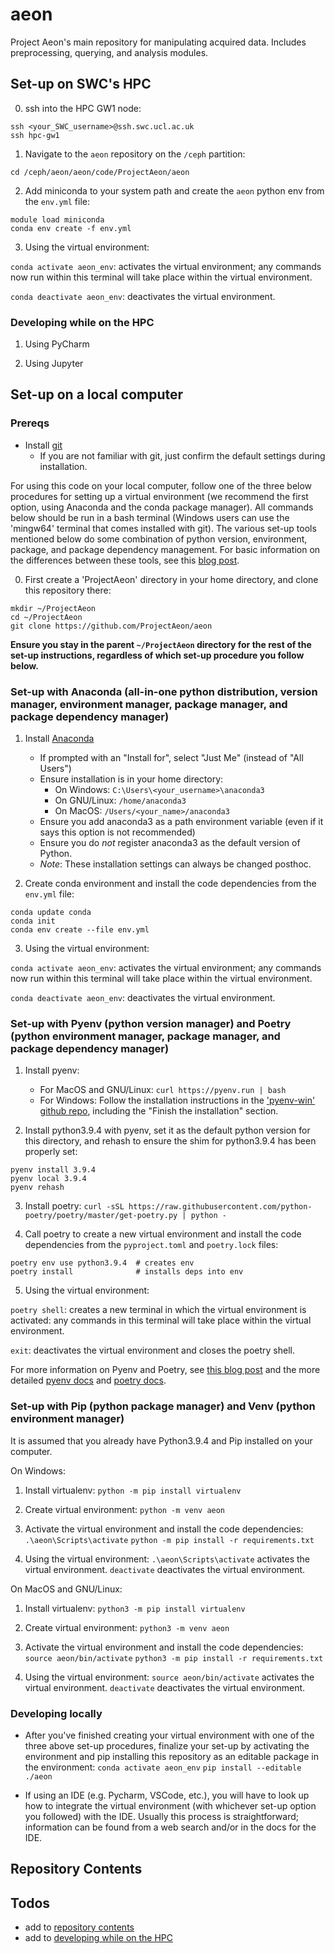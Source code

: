 # aeon

Project Aeon's main repository for manipulating acquired data. Includes preprocessing, querying, and analysis modules.

## Set-up on SWC's HPC

0) ssh into the HPC GW1 node:

```
ssh <your_SWC_username>@ssh.swc.ucl.ac.uk
ssh hpc-gw1
```

1) Navigate to the `aeon` repository on the `/ceph` partition:

`cd /ceph/aeon/aeon/code/ProjectAeon/aeon`

2) Add miniconda to your system path and create the `aeon` python env from the `env.yml` file:

```
module load miniconda
conda env create -f env.yml
```

3) Using the virtual environment:

`conda activate aeon_env`: activates the virtual environment; any commands now run within this terminal will take place within the virtual environment.

`conda deactivate aeon_env`: deactivates the virtual environment.

### Developing while on the HPC

1) Using PyCharm

2) Using Jupyter


## Set-up on a local computer

### Prereqs

- Install [git](https://git-scm.com/downloads)
	- If you are not familiar with git, just confirm the default settings during installation.

For using this code on your local computer, follow one of the three below procedures for setting up a virtual environment (we recommend the first option, using Anaconda and the conda package manager). All commands below should be run in a bash terminal (Windows users can use the 'mingw64' terminal that comes installed with git). The various set-up tools mentioned below do some combination of python version, environment, package, and package dependency management. For basic information on the differences between these tools, see this [blog post](https://dev.to/bowmanjd/python-tools-for-managing-virtual-environments-3bko#hatch).

0) First create a 'ProjectAeon' directory in your home directory, and clone this repository there:

```
mkdir ~/ProjectAeon
cd ~/ProjectAeon
git clone https://github.com/ProjectAeon/aeon
```

**Ensure you stay in the parent `~/ProjectAeon` directory for the rest of the set-up instructions, regardless of which set-up procedure you follow below.**

### Set-up with Anaconda (all-in-one python distribution, version manager, environment manager, package manager, and package dependency manager)

1) Install [Anaconda](https://www.anaconda.com/products/individual)
	- If prompted with an "Install for", select "Just Me" (instead of "All Users")
	- Ensure installation is in your home directory:
		- On Windows: `C:\Users\<your_username>\anaconda3`
		- On GNU/Linux: `/home/anaconda3`
		- On MacOS: `/Users/<your_name>/anaconda3`
	- Ensure you add anaconda3 as a path environment variable (even if it says this option is not recommended)
	- Ensure you do *not* register anaconda3 as the default version of Python.
	- _Note_: These installation settings can always be changed posthoc.

2) Create conda environment and install the code dependencies from the `env.yml` file:
```
conda update conda
conda init
conda env create --file env.yml
```

3) Using the virtual environment:

`conda activate aeon_env`: activates the virtual environment; any commands now run within this terminal will take place within the virtual environment.

`conda deactivate aeon_env`: deactivates the virtual environment.

### Set-up with Pyenv (python version manager) and Poetry (python environment manager, package manager, and package dependency manager)

1) Install pyenv:
	- For MacOS and GNU/Linux: `curl https://pyenv.run | bash`
	- For Windows: Follow the installation instructions in the ['pyenv-win' github repo](https://github.com/pyenv-win/pyenv-win#installation), including the "Finish the installation" section.

2) Install python3.9.4 with pyenv, set it as the default python version for this directory, and rehash to ensure the shim for python3.9.4 has been properly set:
```
pyenv install 3.9.4
pyenv local 3.9.4
pyenv rehash
```

3) Install poetry:
`curl -sSL https://raw.githubusercontent.com/python-poetry/poetry/master/get-poetry.py | python -`

4) Call poetry to create a new virtual environment and install the code dependencies from the `pyproject.toml` and `poetry.lock` files: 
```
poetry env use python3.9.4  # creates env
poetry install              # installs deps into env
```

5) Using the virtual environment: 

`poetry shell`: creates a new terminal in which the virtual environment is activated: any commands in this terminal will take place within the virtual environment.

`exit`: deactivates the virtual environment and closes the poetry shell.

For more information on Pyenv and Poetry, see [this blog post](https://blog.jayway.com/2019/12/28/pyenv-poetry-saviours-in-the-python-chaos/) and the more detailed [pyenv docs](https://github.com/pyenv/pyenv) and [poetry docs](https://python-poetry.org/docs/).

### Set-up with Pip (python package manager) and Venv (python environment manager)

It is assumed that you already have Python3.9.4 and Pip installed on your computer.

On Windows:

1) Install virtualenv:
`python -m pip install virtualenv`

2) Create virtual environment:
`python -m venv aeon`

3) Activate the virtual environment and install the code dependencies:
`.\aeon\Scripts\activate`
`python -m pip install -r requirements.txt`

4) Using the virtual environment:
`.\aeon\Scripts\activate` activates the virtual environment.
`deactivate` deactivates the virtual environment.

On MacOS and GNU/Linux:

1) Install virtualenv:
`python3 -m pip install virtualenv`

2) Create virtual environment:
`python3 -m venv aeon`

3) Activate the virtual environment and install the code dependencies:
`source aeon/bin/activate`
`python3 -m pip install -r requirements.txt`

4) Using the virtual environment:
`source aeon/bin/activate` activates the virtual environment.
`deactivate` deactivates the virtual environment.

### Developing locally

- After you've finished creating your virtual environment with one of the three above set-up procedures, finalize your set-up by activating the environment and pip installing this repository as an editable package in the environment:
`conda activate aeon_env`
`pip install --editable ./aeon`

- If using an IDE (e.g. Pycharm, VSCode, etc.), you will have to look up how to integrate the virtual environment (with whichever set-up option you followed) with the IDE. Usually this process is straightforward; information can be found from a web search and/or in the docs for the IDE.

## Repository Contents

## Todos

- add to [repository contents](#repository-contents)
- add to [developing while on the HPC](#developing-while-on-the-hpc)
